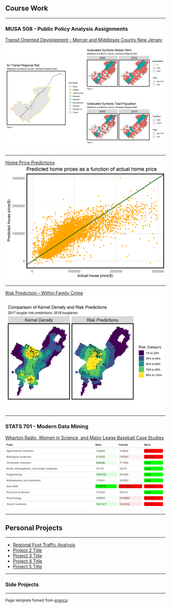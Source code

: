 
## Course Work

---

### MUSA 508 - Public Policy Analysis Assignments

[Transit Oriented Development - Mercer and Middlesex County New Jersey](/Projects/MUSA508_HW1.html)
<img src="images/HW1.png">

---
[Home Price Predictions](/Projects/MUSA508_HW2.html)
<img src="images/HW2.png">

---
[Risk Prediction - Within Family Crime](/Projects/MUSA508_HW3.html)
<img src="images/HW3.png">


---

### STATS 701 - Modern Data Mining

[Wharton Radio, Women in Science, and Major Leage Baseball Case Studies](/Projects/STAT701_HW1.html)
<img src="images/STAT701_HW1.png">

---

## Personal Projects

---

- [Regional Foot Traffic Analysis](/Projects/SafeGraph_FootTraffic.html)
- [Project 2 Title](http://example.com/)
- [Project 3 Title](http://example.com/)
- [Project 4 Title](http://example.com/)
- [Project 5 Title](http://example.com/)

---

### Side Projects


---
<p style="font-size:12px">Page template forked from <a href="https://github.com/evanca/quick-portfolio">evanca</a></p>
<!-- Remove above link if you don't want to attibute -->
